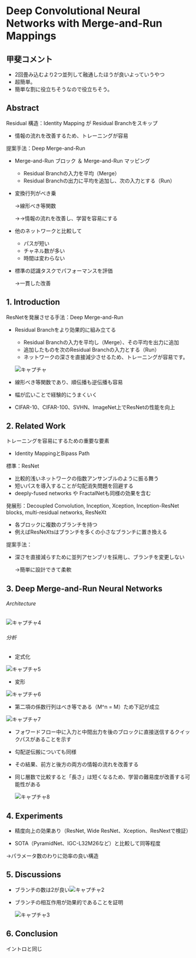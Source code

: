 # Deep Convolutional Neural Networks with Merge-and-Run Mappings



## 甲斐コメント

- 2回畳み込むより2つ並列して融通したほうが良いよっていうやつ
- 超簡単。
- 簡単な割に役立ちそうなので役立ちそう。



## Abstract

Residual 構造：Identity Mapping が Residual Branchをスキップ

- 情報の流れを改善するため、トレーニングが容易

提案手法：Deep Merge-and-Run

- Merge-and-Run ブロック ＆ Merge-and-Run マッピング

  - Residual Branchの入力を平均（Merge）
  - Residual Branchの出力に平均を追加し、次の入力とする（Run）

- 変換行列がべき乗

  →線形べき等関数

  →→情報の流れを改善し、学習を容易にする

- 他のネットワークと比較して

  - パスが短い
  - チャネル数が多い
  - 時間は変わらない

- 標準の認識タスクでパフォーマンスを評価

  →一貫した改善



## 1. Introduction

ResNetを発展させる手法：Deep Merge-and-Run

- Residual Branchをより効果的に組み立てる

  - Residual Branchの入力を平均し（Merge）、その平均を出力に追加
  - 追加したものを次のResidual Branchの入力とする（Run）
  - ネットワークの深さを直接減少させるため、トレーニングが容易です。

  ![キャプチャ](画像\キャプチャ.PNG)

- 線形べき等関数であり、順伝播も逆伝播も容易
- 幅が広いことで経験的にうまくいく
- CIFAR-10、CIFAR-100、SVHN、ImageNet上でResNetの性能を向上



## 2. Related Work

トレーニングを容易にするための重要な要素

- Identity MappingとBipass Path

標準：ResNet

- 比較的浅いネットワークの指数アンサンブルのように振る舞う
- 短いパスを導入することが勾配消失問題を回避する
- deeply-fused networks や FractalNetも同様の効果を含む

発展形：Decoupled Convolution, Inception, Xception, Inception-ResNet blocks, multi-residual networks, ResNeXt

- 各ブロックに複数のブランチを持つ
- 例えばResNeXtsはブランチを多くの小さなブランチに置き換える

提案手法：

- 深さを直接減らすために並列アセンブリを採用し、ブランチを変更しない

  →簡単に設計できて柔軟



## 3. Deep Merge-and-Run Neural Networks

###### Architecture

![キャプチャ4](画像\キャプチャ4.PNG)



###### 分析

- 定式化

![キャプチャ5](画像\キャプチャ5.PNG)

- 変形

![キャプチャ6](画像\キャプチャ6.PNG)

- 第二項の係数行列はべき等である（M^n = M）ため下記が成立

![キャプチャ7](画像\キャプチャ7.PNG)

- フォワードフロー中に入力と中間出力を後のブロックに直接送信するクイックパスがあることを示す

- 勾配逆伝搬についても同様

- その結果、前方と後方の両方の情報の流れを改善する

- 同じ層数で比較すると「長さ」は短くなるため、学習の難易度が改善する可能性がある

  ![キャプチャ8](画像\キャプチャ8.PNG)



## 4. Experiments

- 精度向上の効果あり（ResNet, Wide ResNet、Xception、ResNextで検証）

- SOTA（PyramidNet、IGC-L32M26など）と比較して同等程度

→パラメータ数のわりに効率の良い構造



## 5. Discussions

- ブランチの数は2が良い![キャプチャ2](画像\キャプチャ2.PNG)

- ブランチの相互作用が効果的であることを証明

  ![キャプチャ3](画像\キャプチャ3.PNG)



## 6. Conclusion

イントロと同じ